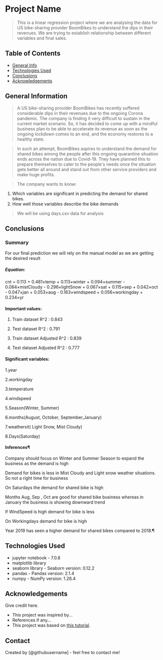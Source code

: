 # Project Name
> This is a linear regression project where we are analysing the data for US bike-sharing provider BoomBikes to understand the dips in their revenues. We are trying to establish relationship between different variables and final sales.


## Table of Contents
* [General Info](#general-information)
* [Technologies Used](#technologies-used)
* [Conclusions](#conclusions)
* [Acknowledgements](#acknowledgements)

<!-- You can include any other section that is pertinent to your problem -->

## General Information
> A US bike-sharing provider BoomBikes has recently suffered considerable dips in their revenues due to the ongoing Corona pandemic. The company is finding it very difficult to sustain in the current market scenario. So, it has decided to come up with a mindful business plan to be able to accelerate its revenue as soon as the ongoing lockdown comes to an end, and the economy restores to a healthy state.

> In such an attempt, BoomBikes aspires to understand the demand for shared bikes among the people after this ongoing quarantine situation ends across the nation due to Covid-19. They have planned this to prepare themselves to cater to the people's needs once the situation gets better all around and stand out from other service providers and make huge profits.

> The company wants to know:
1) Which variables are significant in predicting the demand for shared bikes.
2) How well those variables describe the bike demands

> We will be using days.csv data for analysis 

## Conclusions
### Summary

For our final prediction we will rely on the manual model as we are getting the desired result

##### Equation: 

cnt = 0.113 + 0.481×temp + 0.113×winter + 0.094×summer - 0.084×mistCloudy - 0.296×lightSnow + 0.067×sat + 0.115×sep + 0.042×oct - 0.047×jan + 0.053×aug - 0.163×windspeed + 0.056×workingday + 0.234×yr

#### Important values:
1. Train dataset R^2 : 0.843
   
2. Test dataset R^2 : 0.791
   
3. Train dataset Adjusted R^2 : 0.839
   
4. Test dataset Adjusted R^2 : 0.777
   
#### Significant variables:
1.year

2.workingday

3.temperature

4.windspeed

5.Season(Winter, Summer)

6.months(August, October, September,January)

7.weathersit( Light Snow, Mist Cloudy)

8.Days(Saturday)

#### Inferences¶
Company should focus on Winter and Summer Season to expand the business as the demand is high

Demand for bikes is less in Mist Cloudy and Light snow weather situations. So not a right time for business

On Saturdays the demand for shared bike is high

Months Aug, Sep , Oct are good for shared bike business whereas in January the business is showing downward trend

If WindSpeed is high demand for bike is less

On Workingdays demand for bike is high

Year 2019 has seen a higher demand for shared bikes compared to 2018.¶


## Technologies Used
- jupyter notebook - 7.0.8
- matplotlib library
- seaborn library - Seaborn version: 0.12.2
- pandas - Pandas version: 2.1.4
- numpy - NumPy version: 1.26.4

## Acknowledgements
Give credit here.
- This project was inspired by...
- References if any...
- This project was based on [this tutorial](https://www.example.com).


## Contact
Created by [@githubusername] - feel free to contact me!


<!-- Optional -->
<!-- ## License -->
<!-- This project is open source and available under the [... License](). -->

<!-- You don't have to include all sections - just the one's relevant to your project -->
